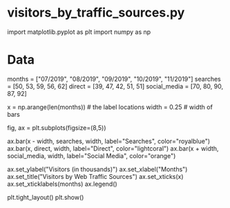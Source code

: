 # visitors_by_traffic_sources.py

import matplotlib.pyplot as plt
import numpy as np

# Data
months = ["07/2019", "08/2019", "09/2019", "10/2019", "11/2019"]
searches = [50, 53, 59, 56, 62]
direct = [39, 47, 42, 51, 51]
social_media = [70, 80, 90, 87, 92]

x = np.arange(len(months))  # the label locations
width = 0.25  # width of bars


fig, ax = plt.subplots(figsize=(8,5))

ax.bar(x - width, searches, width, label="Searches", color="royalblue")
ax.bar(x, direct, width, label="Direct", color="lightcoral")
ax.bar(x + width, social_media, width, label="Social Media", color="orange")



ax.set_ylabel("Visitors (in thousands)")
ax.set_xlabel("Months")
ax.set_title("Visitors by Web Traffic Sources")
ax.set_xticks(x)
ax.set_xticklabels(months)
ax.legend()

plt.tight_layout()
plt.show()
